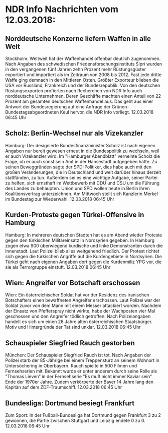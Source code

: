 # NDR Info Nachrichten vom 12.03.2018:


## Norddeutsche Konzerne liefern Waffen in alle Welt
Stockholm: Weltweit hat der Waffenhandel offenbar deutlich zugenommen. Nach Angaben des schwedischen Friedensforschungsinstituts Sipri wurden in den vergangenen fünf Jahren zehn Prozent mehr Rüstungsgüster exportiert und importiert als im Zeitraum von 2008 bis 2012. Fast jede dritte Waffe ging demnach in den Mittleren Osten. Größter Exporteur blieben die USA vor Russland, Frankreich und der Bundesrepublik. Von den deutschen Rüstungsexporten profierten nach Recherchen von NDR Info auch norddeutsche Unternehmen. Deren Geschäfte machten einen Anteil von 22 Prozent am gesamten deutschen Waffenhandel aus. Das geht aus einer Antwort der Bundesregierung auf eine Anfrage der Grünen-Bundestagsabgeordneten Keul hervor, die NDR Info vorliegt. 12.03.2018 06:45 Uhr 

## Scholz: Berlin-Wechsel nur als Vizekanzler
Hamburg: Der designierte Bundesfinanzminister Scholz ist nach eigenen Angaben nur bereit gewesen erneut in die Bundespolitik zu wechseln, weil er auch Vizekanzler wird. Im "Hamburger Abendblatt" verneinte Scholz die Frage, ob er auch sonst sein Amt in der Hansestadt aufgegeben hätte. Zu seinen Beweggründen sagte der SPD-Politiker, dies habe auch mit den großen Veränderungen, die in Deutschland und weit darüber hinaus derzeit stattfänden, zu tun. Außerdem sei es eine wichtige Aufgabe, seiner Partei zu helfen, sich ernsthaft im Wettbewerb mit CDU und CSU um die Führung des Landes zu behaupten. Union und SPD wollen heute in Berlin ihren Koalitionsvertrag unterzeichnen. Am Mittwoch stellt sich Kanzlerin Merkel im Bundestag zur Wiederwahl. 12.03.2018 06:45 Uhr 

## Kurden-Proteste gegen Türkei-Offensive in Hamburg
Hamburg: In mehreren deutschen Städten hat es am Abend wieder Proteste gegen den türkischen Militäreinsatz in Nordsyrien gegeben. In Hamburg zogen etwa 900 überwiegend kurdische und linke Demonstranten durch die Innenstadt. Laut Polizei blieb alles weitgehend friedlich. Der Protest richtet sich gegen die türkischen Angriffe auf die Kurdengebiete in Nordsyrien. Die Türkei geht nach eigenen Angaben dort gegen die Kurdenmiliz YPG vor, die sie als Terrorgruppe einstuft. 12.03.2018 06:45 Uhr 

## Wien: Angreifer vor Botschaft erschossen
Wien: Ein österreichischer Soldat hat vor der Residenz des iranischen Botschafters einen bewaffneten Angreifer erschossen. Laut Polizei war der Soldat zuvor von dem Mann mit einem Messer attackiert worden. Nachdem der Einsatz von Pfefferspray nicht wirkte, habe der Wachposten vier Mal geschossen und den Angreifer tödlich getroffen. Nach Polizeiangaben handelt es sich um einen 26 Jahre alten österreichischen Staatsbürger. Motiv und Hintergründe der Tat sind unklar. 12.03.2018 06:45 Uhr 

## Schauspieler Siegfried Rauch gestorben
München: Der Schauspieler Siegfried Rauch ist tot. Nach Angaben der Polizei starb der 85-Jährige bei einem Treppensturz an seinem Wohnort in Untersöchering in Oberbayern. Rauch spielte in 500 Filmen und Fernsehserien mit. Bekannt wurde er unter anderem durch seine Rolle als "Thomas Lieven“ in der Fernsehserie "Es muß nicht immer Kaviar sein" Ende der 1970er Jahre. Zudem verkörperte der Bayer 14 Jahre lang den Kapitän auf dem ZDF-Traumschiff. 12.03.2018 06:45 Uhr 

## Bundesliga: Dortmund besiegt Frankfurt
Zum Sport: In der Fußball-Bundesliga hat Dortmund gegen Frankfurt 3 zu 2 gewonnen, die Partie zwischen Stuttgart und Leipzig endete 0 zu 0. 12.03.2018 06:45 Uhr 
